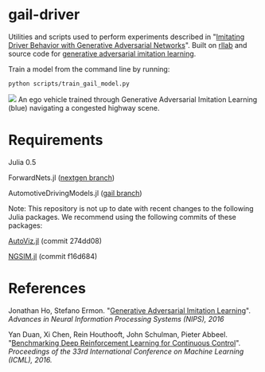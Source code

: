 # gail-driver

Utilities and scripts used to perform experiments described in "[Imitating Driver Behavior with Generative Adversarial Networks](https://arxiv.org/abs/1701.06699)". Built on [rllab](https://github.com/openai/rllab) and source code for [generative adversarial imitation learning](https://github.com/openai/imitation.git).

Train a model from the command line by running:

```
python scripts/train_gail_model.py
```

![](https://github.com/sisl/gail-driver/blob/master/gifs/congested.gif?raw=true)
An ego vehicle trained through Generative Adversarial Imitation Learning (blue) navigating a congested highway scene.

# Requirements

Julia 0.5

ForwardNets.jl ([nextgen branch](https://github.com/tawheeler/ForwardNets.jl/tree/nextgen))

AutomotiveDrivingModels.jl ([gail branch](https://github.com/akuefler/AutomotiveDrivingModels.jl))

Note: This repository is not up to date with recent changes to the following Julia packages. We recommend using the following commits of these packages:

[AutoViz.jl](https://github.com/sisl/autoviz.jl) (commit 274dd08)

[NGSIM.jl](https://github.com/sisl/NGSIM.jl) (commit f16d684)

# References
Jonathan Ho, Stefano Ermon. "[Generative Adversarial Imitation Learning](https://cs.stanford.edu/~ermon/papers/imitation_nips2016_main.pdf)". _Advances in Neural Information Processing Systems (NIPS), 2016_

Yan Duan, Xi Chen, Rein Houthooft, John Schulman, Pieter Abbeel. "[Benchmarking Deep Reinforcement Learning for Continuous Control](http://arxiv.org/abs/1604.06778)". _Proceedings of the 33rd International Conference on Machine Learning (ICML), 2016._

